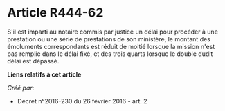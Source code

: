 # Article R444-62

S'il est imparti au notaire commis par justice un délai pour procéder à une prestation ou une série de prestations de son
ministère, le montant des émoluments correspondants est réduit de moitié lorsque la mission n'est pas remplie dans le délai
fixé, et des trois quarts lorsque le double dudit délai est dépassé.

**Liens relatifs à cet article**

_Créé par_:

  - Décret n°2016-230 du 26 février 2016 - art. 2
